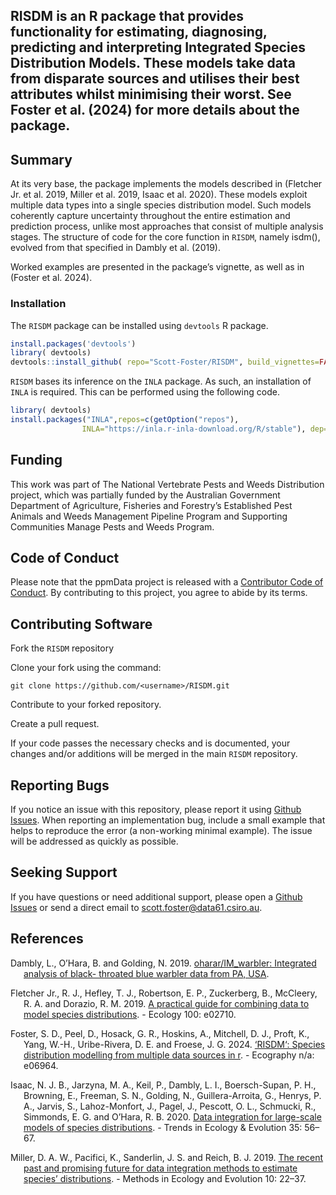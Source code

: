 
## RISDM is an R package that provides functionality for estimating, diagnosing, predicting and interpreting Integrated Species Distribution Models. These models take data from disparate sources and utilises their best attributes whilst minimising their worst. See Foster et al. (2024) for more details about the package.

## Summary

At its very base, the package implements the models described in
(Fletcher Jr. et al. 2019, Miller et al. 2019, Isaac et al. 2020). These
models exploit multiple data types into a single species distribution
model. Such models coherently capture uncertainty throughout the entire
estimation and prediction process, unlike most approaches that consist
of multiple analysis stages. The structure of code for the core function
in `RISDM`, namely isdm(), evolved from that specified in Dambly et al.
(2019).

Worked examples are presented in the package’s vignette, as well as in
(Foster et al. 2024).

### Installation

The `RISDM` package can be installed using `devtools` R package.

``` r
install.packages('devtools')
library( devtools)
devtools::install_github( repo="Scott-Foster/RISDM", build_vignettes=FALSE)
```

`RISDM` bases its inference on the `INLA` package. As such, an
installation of `INLA` is required. This can be performed using the
following code.

``` r
library( devtools)
install.packages("INLA",repos=c(getOption("repos"),  
                INLA="https://inla.r-inla-download.org/R/stable"), dep=TRUE)
```

## Funding

This work was part of The National Vertebrate Pests and Weeds
Distribution project, which was partially funded by the Australian
Government Department of Agriculture, Fisheries and Forestry’s
Established Pest Animals and Weeds Management Pipeline Program and
Supporting Communities Manage Pests and Weeds Program.

## Code of Conduct

Please note that the ppmData project is released with a [Contributor
Code of
Conduct](https://contributor-covenant.org/version/2/0/CODE_OF_CONDUCT.html).
By contributing to this project, you agree to abide by its terms.

## Contributing Software

Fork the `RISDM` repository

Clone your fork using the command:

`git clone https://github.com/<username>/RISDM.git`

Contribute to your forked repository.

Create a pull request.

If your code passes the necessary checks and is documented, your changes
and/or additions will be merged in the main `RISDM` repository.

## Reporting Bugs

If you notice an issue with this repository, please report it using
[Github Issues](https://github.com/Scott-Foster/RISDM/issues). When
reporting an implementation bug, include a small example that helps to
reproduce the error (a non-working minimal example). The issue will be
addressed as quickly as possible.

## Seeking Support

If you have questions or need additional support, please open a [Github
Issues](https://github.com/Scott-Foster/RISDM/issues) or send a direct
email to <scott.foster@data61.csiro.au>.

## References

<div id="refs" class="references csl-bib-body hanging-indent">

<div id="ref-dam19" class="csl-entry">

Dambly, L., O’Hara, B. and Golding, N. 2019.
[<span class="nocase">oharar/IM_warbler: Integrated analysis of black-
throated blue warbler data from PA,
USA</span>](https://doi.org/10.5281/zenodo.3363936).

</div>

<div id="ref-fle19" class="csl-entry">

Fletcher Jr., R. J., Hefley, T. J., Robertson, E. P., Zuckerberg, B.,
McCleery, R. A. and Dorazio, R. M. 2019. [A practical guide for
combining data to model species
distributions](https://doi.org/10.1002/ecy.2710). - Ecology 100: e02710.

</div>

<div id="ref-fos24" class="csl-entry">

Foster, S. D., Peel, D., Hosack, G. R., Hoskins, A., Mitchell, D. J.,
Proft, K., Yang, W.-H., Uribe-Rivera, D. E. and Froese, J. G. 2024.
[‘RISDM‘: Species distribution modelling from multiple data sources in
r](https://doi.org/10.1111/ecog.06964). - Ecography n/a: e06964.

</div>

<div id="ref-isa20" class="csl-entry">

Isaac, N. J. B., Jarzyna, M. A., Keil, P., Dambly, L. I., Boersch-Supan,
P. H., Browning, E., Freeman, S. N., Golding, N., Guillera-Arroita, G.,
Henrys, P. A., Jarvis, S., Lahoz-Monfort, J., Pagel, J., Pescott, O. L.,
Schmucki, R., Simmonds, E. G. and O’Hara, R. B. 2020. [Data integration
for large-scale models of species
distributions](https://doi.org/10.1016/j.tree.2019.08.006). - Trends in
Ecology & Evolution 35: 56–67.

</div>

<div id="ref-mil19" class="csl-entry">

Miller, D. A. W., Pacifici, K., Sanderlin, J. S. and Reich, B. J. 2019.
[The recent past and promising future for data integration methods to
estimate species’
distributions](https://doi.org/10.1111/2041-210X.13110). - Methods in
Ecology and Evolution 10: 22–37.

</div>

</div>
